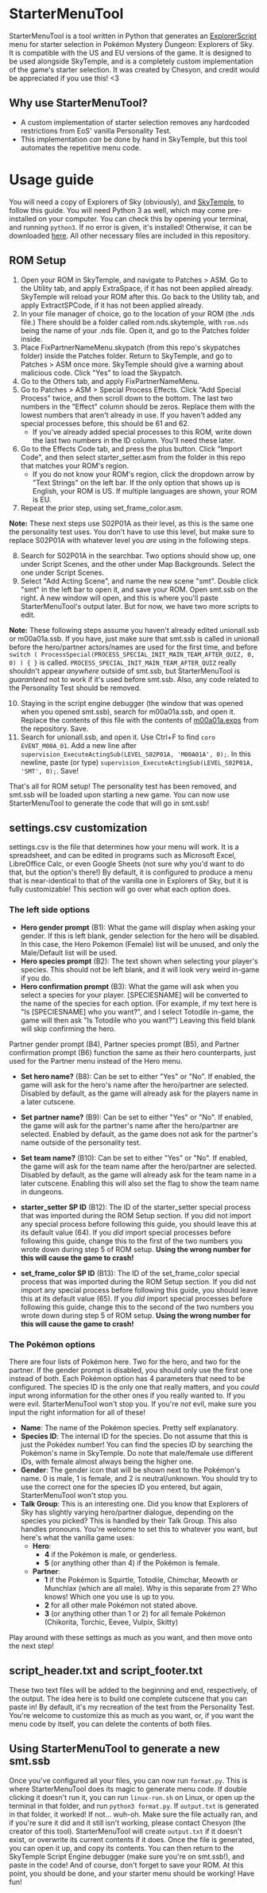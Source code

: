 # StarterMenuTool

StarterMenuTool is a tool written in Python that generates an [ExplorerScript](https://github.com/SkyTemple/ExplorerScript) menu for starter selection in Pokémon Mystery Dungeon: Explorers of Sky. It is compatible with the US and EU versions of the game. It is designed to be used alongside SkyTemple, and is a completely custom implementation of the game's starter selection. It was created by Chesyon, and credit would be appreciated if you use this! <3
## Why use StarterMenuTool?
* A custom implementation of starter selection removes any hardcoded restrictions from EoS' vanilla Personality Test.
* This implementation *can* be done by hand in SkyTemple, but this tool automates the repetitive menu code.
# Usage guide
You will need a copy of Explorers of Sky (obviously), and [SkyTemple](https://download.skytemple.org/skytemple/latest/), to follow this guide. You will need Python 3 as well, which may come pre-installed on your computer. You can check this by opening your terminal, and running `python3`. If no error is given, it's installed! Otherwise, it can be downloaded [here](https://www.python.org/downloads/). All other necessary files are included in this repository.
## ROM Setup
1. Open your ROM in SkyTemple, and navigate to Patches > ASM. Go to the Utility tab, and apply ExtraSpace, if it has not been applied already. SkyTemple will reload your ROM after this. Go back to the Utility tab, and apply ExtractSPCode, if it has not been applied already.
2. In your file manager of choice, go to the location of your ROM (the .nds file.) There should be a folder called rom.nds.skytemple, with `rom.nds` being the name of your .nds file. Open it, and go to the Patches folder inside.
3. Place FixPartnerNameMenu.skypatch (from this repo's skypatches folder) inside the Patches folder. Return to SkyTemple, and go to Patches > ASM once more. SkyTemple should give a warning about malicious code. Click "Yes" to load the Skypatch.
4. Go to the Others tab, and apply FixPartnerNameMenu.
5. Go to Patches > ASM > Special Process Effects. Click "Add Special Process" twice, and then scroll down to the bottom. The last two numbers in the "Effect" column should be zeros. Replace them with the lowest numbers that aren't already in use. If you haven't added any special processes before, this should be 61 and 62.
	* If you've already added special processes to this ROM, write down the last two numbers in the ID column. You'll need these later.
6. Go to the Effects Code tab, and press the plus button. Click "Import Code", and then select starter_setter.asm from the folder in this repo that matches your ROM's region.
	* If you do not know your ROM's region, click the dropdown arrow by "Text Strings" on the left bar. If the only option that shows up is English, your ROM is US. If multiple languages are shown, your ROM is EU.
7. Repeat the prior step, using set_frame_color.asm.

**Note:** These next steps use S02P01A as their level, as this is the same one the personality test uses. You don't have to use this level, but make sure to replace S02P01A with whatever level you *are* using in the following steps.

8. Search for S02P01A in the searchbar. Two options should show up, one under Script Scenes, and the other under Map Backgrounds. Select the one under Script Scenes.
9. Select "Add Acting Scene", and name the new scene "smt". Double click "smt" in the left bar to open it, and save your ROM. Open smt.ssb on the right. A new window will open, and this is where you'll paste StarterMenuTool's output later. But for now, we have two more scripts to edit.

**Note:** These following steps assume you haven't already edited unionall.ssb or m00a01a.ssb. If you have, just make sure that smt.ssb is called in unionall before the hero/partner actors/names are used for the first time, and before `switch ( ProcessSpecial(PROCESS_SPECIAL_INIT_MAIN_TEAM_AFTER_QUIZ, 0, 0) ) { }` is called. `PROCESS_SPECIAL_INIT_MAIN_TEAM_AFTER_QUIZ` really shouldn't appear *anywhere* outside of smt.ssb, but StarterMenuTool is *guaranteed* not to work if it's used before smt.ssb. Also, any code related to the Personality Test should be removed.

10. Staying in the script engine debugger (the window that was opened when you opened smt.ssb), search for m00a01a.ssb, and open it. Replace the contents of this file with the contents of [m00a01a.exps](https://github.com/Chesyon/StarterMenuTool/blob/main/m00a01a.exps) from the repository. Save.
11. Search for unionall.ssb, and open it. Use Ctrl+F to find `coro EVENT_M00A_01`. Add a new line after `supervision_ExecuteActingSub(LEVEL_S02P01A, 'M00A01A', 0);`. In this newline, paste (or type) `supervision_ExecuteActingSub(LEVEL_S02P01A, 'SMT', 0);`. Save!

That's all for ROM setup! The personality test has been removed, and smt.ssb will be loaded upon starting a new game. You can now use StarterMenuTool to generate the code that will go in smt.ssb!

## settings.csv customization
settings.csv is the file that determines how your menu will work. It is a spreadsheet, and can be edited in programs such as Microsoft Excel, LibreOffice Calc, or even Google Sheets (not sure why you'd want to do that, but the option's there!) By default, it is configured to produce a menu that is near-identical to that of the vanilla one in Explorers of Sky, but it is fully customizable! This section will go over what each option does.
### The left side options
* **Hero gender prompt** (B1): What the game will display when asking your gender. If this is left blank, gender selection for the hero will be disabled. In this case, the Hero Pokemon (Female) list will be unused, and only the Male/Default list will be used.
* **Hero species prompt** (B2): The text shown when selecting your player's species. This should not be left blank, and it will look very weird in-game if you do.
* **Hero confirmation prompt** (B3): What the game will ask when you select a species for your player. [SPECIESNAME] will be converted to the name of the species for each option. (For example, if my text here is "Is [SPECIESNAME] who you want?", and I select Totodile in-game, the game will then ask "Is Totodile who you want?") Leaving this field blank will skip confirming the hero.

Partner gender prompt (B4), Partner species prompt (B5), and Partner confirmation prompt (B6) function the same as their hero counterparts, just used for the Partner menu instead of the Hero menu.

* **Set hero name?** (B8): Can be set to either "Yes" or "No". If enabled, the game will ask for the hero's name after the hero/partner are selected. Disabled by default, as the game will already ask for the players name in a later cutscene.
* **Set partner name?** (B9): Can be set to either "Yes" or "No". If enabled, the game will ask for the partner's name after the hero/partner are selected. Enabled by default, as the game does not ask for the partner's name outside of the personality test.
* **Set team name?** (B10): Can be set to either "Yes" or "No". If enabled, the game will ask for the team name after the hero/partner are selected. Disabled by default, as the game will already ask for the team name in a later cutscene. Enabling this will also set the flag to show the team name in dungeons.

* **starter_setter SP ID** (B12): The ID of the starter_setter special process that was imported during the ROM Setup section. If you did not import any special process before following this guide, you should leave this at its default value (64). If you *did* import special processes before following this guide, change this to the first of the two numbers you wrote down during step 5 of ROM setup. **Using the wrong number for this will cause the game to crash!**
* **set_frame_color SP ID** (B13): The ID of the set_frame_color special process that was imported during the ROM Setup section. If you did not import any special process before following this guide, you should leave this at its default value (65). If you *did* import special processes before following this guide, change this to the second of the two numbers you wrote down during step 5 of ROM setup. **Using the wrong number for this will cause the game to crash!**
### The Pokémon options
There are four lists of Pokémon here. Two for the hero, and two for the partner. If the gender prompt is disabled, you should only use the first one instead of both. Each Pokémon option has 4 parameters that need to be configured. The species ID is the only one that really matters, and you *could* input wrong information for the other ones if you really wanted to. If you were evil. StarterMenuTool won't stop you. If you're *not* evil, make sure you input the right information for all of these!
* **Name**: The name of the Pokémon species. Pretty self explanatory.
* **Species ID**: The internal ID for the species. Do not assume that this is just the Pokédex number! You can find the species ID by searching the Pokémon's name in SkyTemple. Do note that male/female use different IDs, with female almost always being the higher one.
* **Gender**: The gender icon that will be shown next to the Pokémon's name. 0 is male, 1 is female, and 2 is neutral/unknown. You should try to use the correct one for the species ID you entered, but again, StarterMenuTool won't stop you.
* **Talk Group**: This is an interesting one. Did you know that Explorers of Sky has slightly varying hero/partner dialogue, depending on the species you picked? This is handled by their Talk Group. This also handles pronouns. You're welcome to set this to whatever you want, but here's what the vanilla game uses:
	* **Hero**:
		* **4** if the Pokémon is male, or genderless.
		* **5** (or anything other than 4) if the Pokémon is female.
	* **Partner**:
		* **1** if the Pokémon is Squirtle, Totodile, Chimchar, Meowth or Munchlax (which are all male). Why is this separate from 2? Who knows! Which one you use is up to you.
		* **2** for all other male Pokémon not stated above.
		* **3** (or anything other than 1 or 2) for all female Pokémon (Chikorita, Torchic, Eevee, Vulpix, Skitty)

Play around with these settings as much as you want, and then move onto the next step!
## script_header.txt and script_footer.txt
These two text files will be added to the beginning and end, respectively, of the output. The idea here is to build one complete cutscene that you can paste in! By default, it's my recreation of the text from the Personality Test. You're welcome to customize this as much as you want, or, if you want the menu code by itself, you can delete the contents of both files.
## Using StarterMenuTool to generate a new smt.ssb
Once you've configured all your files, you can now run `format.py`. This is where StarterMenuTool does its magic to generate menu code. If double clicking it doesn't run it, you can run `linux-run.sh` on Linux, or open up the terminal in that folder, and run `python3 format.py`. If `output.txt` is generated in that folder, it worked! If not... wuh-oh. Make sure the file actually ran, and if you're sure it did and it still isn't working, please contact Chesyon (the creator of this tool). StarterMenuTool will create `output.txt` if it doesn't exist, or overwrite its current contents if it does. Once the file is generated, you can open it up, and copy its contents. You can then return to the SkyTemple Script Engine debugger (make sure you're on smt.ssb!), and paste in the code! And of course, don't forget to save your ROM. At this point, you should be done, and your starter menu should be working! Have fun!
